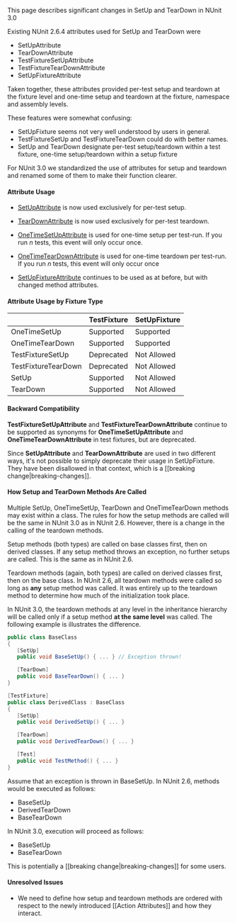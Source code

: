 This page describes significant changes in SetUp and TearDown in NUnit 3.0

Existing NUnit 2.6.4 attributes used for SetUp and TearDown were

  * SetUpAttribute
  * TearDownAttribute
  * TestFixtureSetUpAttribute
  * TestFixtureTearDownAttribute
  * SetUpFixtureAttribute

Taken together, these attributes provided per-test setup and teardown at the fixture level and one-time setup and teardown at the fixture, namespace and assembly levels. 

These features were somewhat confusing:

  * SetUpFixture seems not very well understood by users in general. 
  * TestFixtureSetUp and TestFixtureTearDown could do with better names.
  * SetUp and TearDown designate per-test setup/teardown within a test fixture, one-time setup/teardown within a setup fixture

For NUnit 3.0 we standardized the use of attributes for setup and teardown and renamed some of them to make their function clearer. 

#### Attribute Usage

  * [SetUpAttribute](../SetUp-Attribute) is now used exclusively for per-test setup.

  * [TearDownAttribute](../TearDown-Attribute) is now used exclusively for per-test teardown. 

  * [OneTimeSetUpAttribute](../OneTimeSetUp-Attribute) is used for one-time setup per test-run. If you run _n_ tests, this event will only occur once.

  * [OneTimeTearDownAttribute](../OneTimeTearDown-Attribute) is used for one-time teardown per test-run. If you run _n_ tests, this event will only occur once

  * [SetUpFixtureAttribute](../SetUpFixture-Attribute) continues to be used as at before, but with changed method attributes.

#### Attribute Usage by Fixture Type

|                     | TestFixture  | SetUpFixture |
|---------------------|--------------|--------------|
| OneTimeSetUp        |  Supported   |  Supported   |
| OneTimeTearDown     |  Supported   |  Supported   |
| TestFixtureSetUp    |  Deprecated  | Not Allowed  |
| TestFixtureTearDown |  Deprecated  | Not Allowed  |
| SetUp               |  Supported   | Not Allowed  |
| TearDown            |  Supported   | Not Allowed  |

#### Backward Compatibility

**TestFixtureSetUpAttribute** and **TestFixtureTearDownAttribute** continue to be supported as synonyms for **OneTimeSetUpAttribute** and **OneTimeTearDownAttribute** in test fixtures, but are deprecated.

Since **SetUpAttribute** and **TearDownAttribute** are used in two different ways, it's not possible to simply deprecate their usage in SetUpFixture. They have been disallowed in that context, which is a [[breaking change|breaking-changes]].

#### How Setup and TearDown Methods Are Called

Multiple SetUp, OneTimeSetUp, TearDown and OneTimeTearDown methods may exist within a class. The rules for how the setup methods are called will be the same in NUnit 3.0 as in NUnit 2.6. However, there is a change in the calling of the teardown methods.

Setup methods (both types) are called on base classes first, then on derived classes. If any setup method throws an exception, no further setups are called. This is the same as in NUnit 2.6.

Teardown methods (again, both types) are called on derived classes first, then on the base class. In NUnit 2.6, all teardown methods were called so long as **any** setup method was called. It was entirely up to the teardown method to determine how much of the initialization took place.

In NUnit 3.0, the teardown methods at any level in the inheritance hierarchy will be called only if a setup method **at the same level** was called. The following example is illustrates the difference.

```csharp
public class BaseClass
{
   [SetUp]
   public void BaseSetUp() { ... } // Exception thrown!

   [TearDown]
   public void BaseTearDown() { ... }
}

[TestFixture]
public class DerivedClass : BaseClass
{
   [SetUp]
   public void DerivedSetUp() { ... }

   [TearDown]
   public void DerivedTearDown() { ... }

   [Test]
   public void TestMethod() { ... }
}
```
Assume that an exception is thrown in BaseSetUp. In NUnit 2.6, methods would be executed as follows:
* BaseSetUp
* DerivedTearDown
* BaseTearDown

In NUnit 3.0, execution will proceed as follows:
* BaseSetUp
* BaseTearDown

This is potentially a [[breaking change|breaking-changes]] for some users.

#### Unresolved Issues

  * We need to define how setup and teardown methods are ordered with respect to the newly introduced [[Action Attributes]] and how they interact.